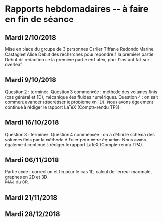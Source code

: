 # Rapports hebdomadaires -- à faire en fin de séance
## Mardi 2/10/2018
Mise en place du groupe de 3 personnes
	Carlier Tiffanie
	Redondo Marine
	Castagnet Alice
Debut des recherches pour repondre à la premiere partie
Debut de redaction de la premiere partie en Latex, pour l'instant fait sur overleaf
## Mardi 9/10/2018
Question 2 : terminée.
Question 3 commencée : méthode des volumes finis (cas général et 1D), mécanique des fluides numériques.
Question 4 : on sait comment avancer (discrétiser le problème en 1D).
Nous avons également continué à rédiger le rapport LaTeX (Compte-rendu TP3).
## Mardi 16/10/2018
Question 3 : terminée.
Question 4 commencée : on a défini le schéma des volumes finis par la méthode d'Euler pour notre équation.
Nous avons également continué à rédiger le rapport LaTeX (Compte-rendu TP4).
## Mardi 06/11/2018
Partie code : correction et fin pour le cas 1D, calcul de l'erreur maximale, graphes en 2D et 3D.  
MAJ du CR.
## Mardi 21/11/2018
## Mardi 28/12/2018
